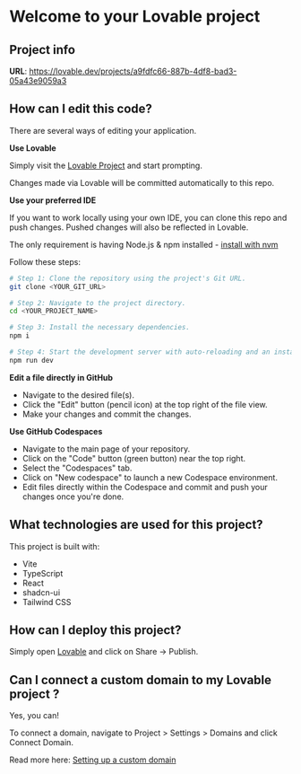 # Welcome to your Lovable project

##  Project info

**URL**:  https://lovable.dev/projects/a9fdfc66-887b-4df8-bad3-05a43e9059a3

##  How can I edit this code?

There are several ways of editing your application.

**Use Lovable**

Simply visit the [Lovable Project](https://lovable.dev/projects/a9fdfc66-887b-4df8-bad3-05a43e9059a3) and start prompting.

Changes made via Lovable will be committed automatically to this repo.

**Use your preferred IDE**

If you want to work locally using your own IDE, you can clone this repo and push changes. Pushed changes will also be reflected in Lovable.

The only requirement is having Node.js & npm installed - [install with nvm](https://github.com/nvm-sh/nvm#installing-and-updating)

Follow these steps:

```sh
# Step 1: Clone the repository using the project's Git URL.
git clone <YOUR_GIT_URL>

# Step 2: Navigate to the project directory.
cd <YOUR_PROJECT_NAME>

# Step 3: Install the necessary dependencies.
npm i

# Step 4: Start the development server with auto-reloading and an instant preview.
npm run dev
```

**Edit a file directly in GitHub**

- Navigate to the desired file(s).
- Click the "Edit" button (pencil icon) at the top right of the file view.
- Make your changes and commit the changes.

**Use GitHub Codespaces**

- Navigate to the main page of your repository.
- Click on the "Code" button (green button) near the top right.
- Select the "Codespaces" tab.
- Click on "New codespace" to launch a new Codespace environment.
- Edit files directly within the Codespace and commit and push your changes once you're done.

## What technologies are used for this project?

This project is built with:

- Vite 
- TypeScript
- React
- shadcn-ui
- Tailwind CSS

## How can I deploy this project?

Simply open [Lovable](https://lovable.dev/projects/a9fdfc66-887b-4df8-bad3-05a43e9059a3) and click on Share -> Publish.

##  Can I connect a custom domain to my Lovable project ?

Yes, you can!

To connect a domain, navigate to Project > Settings > Domains and click Connect Domain.

Read more here: [Setting up a custom domain](https://docs.lovable.dev/tips-tricks/custom-domain#step-by-step-guide)
